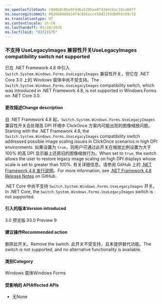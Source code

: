 ```yaml
---
ms.openlocfilehash: c980b0c0be9f4d6a529baa0743dec9ac16ca0d7f
ms.sourcegitcommit: 0926684d8d34f4c6b5acce58d2193db093cb9cf2
ms.translationtype: HT
ms.contentlocale: zh-CN
ms.lasthandoff: 05/20/2020
ms.locfileid: "83721575"
---
```

### <a name="uselegacyimages-compatibility-switch-not-supported"></a><span data-ttu-id="3e16a-101">不支持 UseLegacyImages 兼容性开关</span><span class="sxs-lookup"><span data-stu-id="3e16a-101">UseLegacyImages compatibility switch not supported</span></span>

<span data-ttu-id="3e16a-102">已在 .NET Framework 4.8 中引入 `Switch.System.Windows.Forms.UseLegacyImages` 兼容性开关，但它在 .NET Core 3.0 上的 Windows 窗体中尚不受支持。</span><span class="sxs-lookup"><span data-stu-id="3e16a-102">The `Switch.System.Windows.Forms.UseLegacyImages` compatibility switch, which was introduced in .NET Framework 4.8, is not supported in Windows Forms on .NET Core 3.0.</span></span>

#### <a name="change-description"></a><span data-ttu-id="3e16a-103">更改描述</span><span class="sxs-lookup"><span data-stu-id="3e16a-103">Change description</span></span>

<span data-ttu-id="3e16a-104">自 .NET Framework 4.8 起，`Switch.System.Windows.Forms.UseLegacyImages` 兼容性开关会处理高 DPI 环境中 ClickOnce 方案内可能出现的图像缩放问题。</span><span class="sxs-lookup"><span data-stu-id="3e16a-104">Starting with the .NET Framework 4.8, the `Switch.System.Windows.Forms.UseLegacyImages` compatibility switch addressed possible image scaling issues in ClickOnce scenarios in high DPI environments.</span></span> <span data-ttu-id="3e16a-105">如果设置为 `true`，则用户可通过此开关在缩放比例设置为大于 100% 的高 DPI 显示器上还原旧的图像缩放行为。</span><span class="sxs-lookup"><span data-stu-id="3e16a-105">When set to `true`, the switch allows the user to restore legacy image scaling on high DPI displays whose scale is set to greater than 100%.</span></span> <span data-ttu-id="3e16a-106">有关详细信息，请参阅 GitHub 上的 [.NET Framework 4.8 发行说明](https://github.com/microsoft/dotnet/blob/master/releases/net48/dotnet48-changes.md#clickonce)。</span><span class="sxs-lookup"><span data-stu-id="3e16a-106">For more information, see [.NET Framework 4.8 Release Notes](https://github.com/microsoft/dotnet/blob/master/releases/net48/dotnet48-changes.md#clickonce) on GitHub.</span></span>

<span data-ttu-id="3e16a-107">.NET Core 中尚不支持 `Switch.System.Windows.Forms.UseLegacyImages` 开关。</span><span class="sxs-lookup"><span data-stu-id="3e16a-107">In .NET Core, the `Switch.System.Windows.Forms.UseLegacyImages` switch is not supported.</span></span>

#### <a name="version-introduced"></a><span data-ttu-id="3e16a-108">引入的版本</span><span class="sxs-lookup"><span data-stu-id="3e16a-108">Version introduced</span></span>

<span data-ttu-id="3e16a-109">3.0 预览版 9</span><span class="sxs-lookup"><span data-stu-id="3e16a-109">3.0 Preview 9</span></span>

#### <a name="recommended-action"></a><span data-ttu-id="3e16a-110">建议操作</span><span class="sxs-lookup"><span data-stu-id="3e16a-110">Recommended action</span></span>

<span data-ttu-id="3e16a-111">删除此开关。</span><span class="sxs-lookup"><span data-stu-id="3e16a-111">Remove the switch.</span></span> <span data-ttu-id="3e16a-112">此开关不受支持，且未提供替代功能。</span><span class="sxs-lookup"><span data-stu-id="3e16a-112">The switch is not supported, and no alternative functionality is available.</span></span>

#### <a name="category"></a><span data-ttu-id="3e16a-113">类别</span><span class="sxs-lookup"><span data-stu-id="3e16a-113">Category</span></span>

<span data-ttu-id="3e16a-114">Windows 窗体</span><span class="sxs-lookup"><span data-stu-id="3e16a-114">Windows Forms</span></span>

#### <a name="affected-apis"></a><span data-ttu-id="3e16a-115">受影响的 API</span><span class="sxs-lookup"><span data-stu-id="3e16a-115">Affected APIs</span></span>

- <span data-ttu-id="3e16a-116">无</span><span class="sxs-lookup"><span data-stu-id="3e16a-116">None</span></span>

<!-- 

#### Affected APIs

- Not detectable via API analysis

-->
